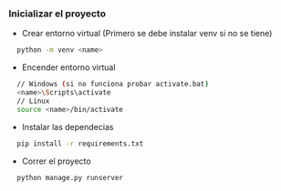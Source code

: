 ### Inicializar el proyecto

- Crear entorno virtual (Primero se debe instalar venv si no se tiene)

```bash
  python -m venv <name>
```

- Encender entorno virtual

```bash
  // Windows (si no funciona probar activate.bat)
  <name>\Scripts\activate
  // Linux
  source <name>/bin/activate
```

- Instalar las dependecias

```bash
  pip install -r requirements.txt
```

- Correr el proyecto

```bash
  python manage.py runserver
```
